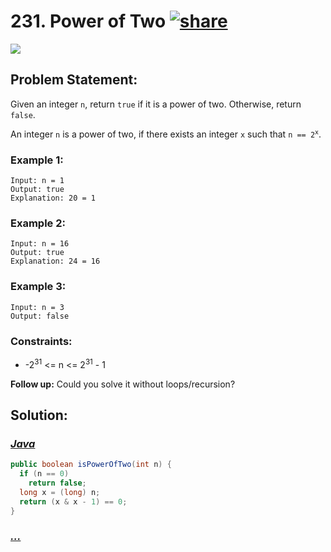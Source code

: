 # 231. Power of Two [![share]](https://leetcode.com/problems/power-of-two/)

![][easy]

## Problem Statement:

Given an integer `n`, return `true` if it is a power of two. Otherwise, return `false`.

An integer `n` is a power of two, if there exists an integer `x` such that <code>n == 2<sup>x</sup></code>.

### Example 1:

```
Input: n = 1
Output: true
Explanation: 20 = 1
```

### Example 2:

```
Input: n = 16
Output: true
Explanation: 24 = 16
```

### Example 3:

```
Input: n = 3
Output: false
```

### Constraints:

- -2<sup>31</sup> <= n <= 2<sup>31</sup> - 1

**Follow up:** Could you solve it without loops/recursion?

## Solution:

### [_Java_](#)

```java
public boolean isPowerOfTwo(int n) {
  if (n == 0)
    return false;
  long x = (long) n;
  return (x & x - 1) == 0;
}
```

### [_..._](#)

```

```

<!----------------------------------{ link }--------------------------------->

[share]: https://img.icons8.com/external-anggara-blue-anggara-putra/20/000000/external-share-user-interface-basic-anggara-blue-anggara-putra-2.png
[easy]: https://img.shields.io/badge/Difficulty-Easy-bright.svg
[medium]: https://img.shields.io/badge/Difficulty-Medium-yellow.svg
[hard]: https://img.shields.io/badge/Difficulty-Hard-red.svg
